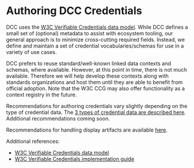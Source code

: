 # Authoring DCC Credentials

DCC uses the [W3C Verifiable Credentials data model](https://w3c.github.io/vc-data-model/). While DCC defines a small set of (optional) metadata to assist with ecosystem tooling, our general approach is to minimize cross-cutting required fields. Instead, we define and maintain a set of credential vocabularies/schemas for use in a variety of use cases.

DCC prefers to reuse standard/well-known linked data contexts and schemas, where available. However, at this point in time, there is not much available. Therefore we will help develop these contexts along with standards organizations and host them until they are able to benefit from official adoption. Note that the W3C CCG may also offer functionality as a context registry in the future.

Recommendations for authoring credentials vary slightly depending on the type of credential data. The [3 types of credential data are described here](credential_content_types.md). Additional recommendations coming soon.

Recommendations for handling display artifacts are available [here](display_artifacts.md).


Additional references:

- [W3C Verifiable Credentials data model](https://w3c.github.io/vc-data-model/)
- [W3C Verifiable Credentials implementation guide](https://www.w3.org/TR/vc-imp-guide)


